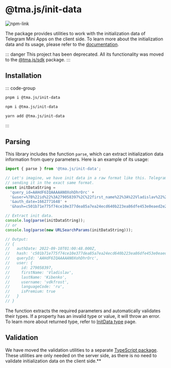# @tma.js/init-data

[npm-link]: https://npmjs.com/package/@tma.js/init-data

[npm-shield]: https://img.shields.io/npm/v/@tma.js/init-data?logo=npm

![[npm-link]][npm-shield]

The package provides utilities to work with the initialization data of Telegram Mini Apps on the
client side. To learn more about the initialization data and its usage, please refer to
the [documentation](../../../platform/launch-parameters/init-data.md).

::: danger
This project has been deprecated. All its functionality was moved to
the [@tma.js/sdk](../tma-js-sdk/about.md) package.
:::

## Installation

::: code-group

```bash [pnpm]
pnpm i @tma.js/init-data
```

```bash [npm]
npm i @tma.js/init-data
```

```bash [yarn]
yarn add @tma.js/init-data
```

:::

## Parsing

This library includes the function `parse`, which can extract initialization data information
from query parameters. Here is an example of its usage:

```typescript
import { parse } from '@tma.js/init-data';

// Let's imagine, we have init data in a raw format like this. Telegram application is
// sending it in the exact same format.
const initDataString =
  'query_id=AAHdF6IQAAAAAN0XohDhrOrc' +
  '&user=%7B%22id%22%3A279058397%2C%22first_name%22%3A%22Vladislav%22%2C%22last_name%22%3A%22Kibenko%22%2C%22username%22%3A%22vdkfrost%22%2C%22language_code%22%3A%22ru%22%2C%22is_premium%22%3Atrue%7D' +
  '&auth_date=1662771648' +
  '&hash=c501b71e775f74ce10e377dea85a7ea24ecd640b223ea86dfe453e0eaed2e2b2';

// Extract init data.
console.log(parse(initDataString));
// or
console.log(parse(new URLSearchParams(initDataString)));

// Output:
// {
//   authDate: 2022-09-10T01:00:48.000Z,
//   hash: 'c501b71e775f74ce10e377dea85a7ea24ecd640b223ea86dfe453e0eaed2e2b2',
//   queryId: 'AAHdF6IQAAAAAN0XohDhrOrc',
//   user: {
//     id: 279058397,
//     firstName: 'Vladislav',
//     lastName: 'Kibenko',
//     username: 'vdkfrost',
//     languageCode: 'ru',
//     isPremium: true
//   }
// }
```

The function extracts the required parameters and automatically validates their types. If a property
has an invalid type or value, it will throw an error. To learn more about returned type, refer
to [InitData type](init-data.md) page.

## Validation

We have moved the validation utilities to a
separate [TypeScript package](../../node/tma-js-init-data-node.md). These utilities are only needed on the
server side, as there is no need to validate initialization data on the client side.**
